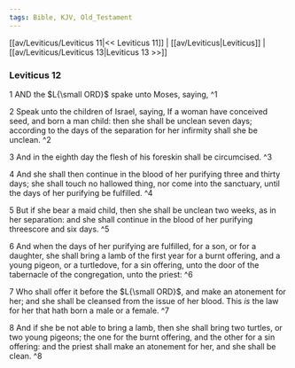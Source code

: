```yaml
---
tags: Bible, KJV, Old_Testament
---
```


[[av/Leviticus/Leviticus 11|<< Leviticus 11]] | [[av/Leviticus|Leviticus]] | [[av/Leviticus/Leviticus 13|Leviticus 13 >>]]

### Leviticus 12

1 AND the $L{\small ORD}$ spake unto Moses, saying, ^1

2 Speak unto the children of Israel, saying, If a woman have conceived seed, and born a man child: then she shall be unclean seven days; according to the days of the separation for her infirmity shall she be unclean. ^2

3 And in the eighth day the flesh of his foreskin shall be circumcised. ^3

4 And she shall then continue in the blood of her purifying three and thirty days; she shall touch no hallowed thing, nor come into the sanctuary, until the days of her purifying be fulfilled. ^4

5 But if she bear a maid child, then she shall be unclean two weeks, as in her separation: and she shall continue in the blood of her purifying threescore and six days. ^5

6 And when the days of her purifying are fulfilled, for a son, or for a daughter, she shall bring a lamb of the first year for a burnt offering, and a young pigeon, or a turtledove, for a sin offering, unto the door of the tabernacle of the congregation, unto the priest: ^6

7 Who shall offer it before the $L{\small ORD}$, and make an atonement for her; and she shall be cleansed from the issue of her blood. This _is_ the law for her that hath born a male or a female. ^7

8 And if she be not able to bring a lamb, then she shall bring two turtles, or two young pigeons; the one for the burnt offering, and the other for a sin offering: and the priest shall make an atonement for her, and she shall be clean. ^8
